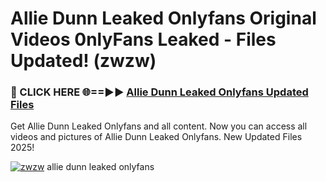 # Allie Dunn Leaked Onlyfans Original Videos 0nlyFans Leaked - Files Updated! (zwzw)

<h3>🔴 CLICK HERE 🌐==►► <a href="https://tinyurl.com/3hn5wdd3" rel="nofollow">Allie Dunn Leaked Onlyfans Updated Files</a></h3>

Get Allie Dunn Leaked Onlyfans and all content. Now you can access all videos and pictures of Allie Dunn Leaked Onlyfans. New Updated Files 2025!

[![zwzw](https://i.imgur.com/4HnBqBT.gif)](https://tinyurl.com/3hn5wdd3)
allie dunn leaked onlyfans